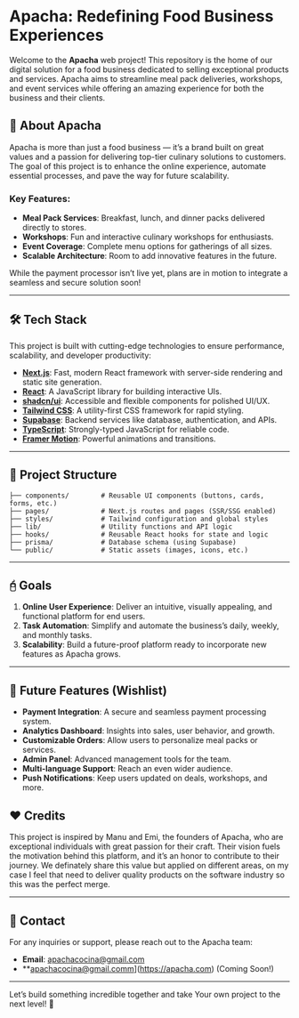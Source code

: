 # Apacha: Redefining Food Business Experiences

Welcome to the **Apacha** web project! This repository is the home of our digital solution for a food business dedicated to selling exceptional products and services. Apacha aims to streamline meal pack deliveries, workshops, and event services while offering an amazing experience for both the business and their clients.

## 🚀 About Apacha

Apacha is more than just a food business — it’s a brand built on great values and a passion for delivering top-tier culinary solutions to customers. The goal of this project is to enhance the online experience, automate essential processes, and pave the way for future scalability.

### Key Features:

- **Meal Pack Services**: Breakfast, lunch, and dinner packs delivered directly to stores.
- **Workshops**: Fun and interactive culinary workshops for enthusiasts.
- **Event Coverage**: Complete menu options for gatherings of all sizes.
- **Scalable Architecture**: Room to add innovative features in the future.

While the payment processor isn’t live yet, plans are in motion to integrate a seamless and secure solution soon!

---

## 🛠️ Tech Stack

This project is built with cutting-edge technologies to ensure performance, scalability, and developer productivity:

- [**Next.js**](https://nextjs.org/): Fast, modern React framework with server-side rendering and static site generation.
- [**React**](https://react.dev/): A JavaScript library for building interactive UIs.
- [**shadcn/ui**](https://ui.shadcn.dev/): Accessible and flexible components for polished UI/UX.
- [**Tailwind CSS**](https://tailwindcss.com/): A utility-first CSS framework for rapid styling.
- [**Supabase**](https://supabase.com/): Backend services like database, authentication, and APIs.
- [**TypeScript**](https://www.typescriptlang.org/): Strongly-typed JavaScript for reliable code.
- [**Framer Motion**](https://www.framer.com/motion/): Powerful animations and transitions.

---

## 📂 Project Structure

```plaintext
├── components/        # Reusable UI components (buttons, cards, forms, etc.)
├── pages/             # Next.js routes and pages (SSR/SSG enabled)
├── styles/            # Tailwind configuration and global styles
├── lib/               # Utility functions and API logic
├── hooks/             # Reusable React hooks for state and logic
├── prisma/            # Database schema (using Supabase)
└── public/            # Static assets (images, icons, etc.)
```

---

## 🖯 Goals

1. **Online User Experience**: Deliver an intuitive, visually appealing, and functional platform for end users.
2. **Task Automation**: Simplify and automate the business’s daily, weekly, and monthly tasks.
3. **Scalability**: Build a future-proof platform ready to incorporate new features as Apacha grows.

---

## 🤔 Future Features (Wishlist)

- **Payment Integration**: A secure and seamless payment processing system.
- **Analytics Dashboard**: Insights into sales, user behavior, and growth.
- **Customizable Orders**: Allow users to personalize meal packs or services.
- **Admin Panel**: Advanced management tools for the team.
- **Multi-language Support**: Reach an even wider audience.
- **Push Notifications**: Keep users updated on deals, workshops, and more.


## ❤️ Credits

This project is inspired by Manu and Emi, the founders of Apacha, who are exceptional individuals with great passion for their craft. Their vision fuels the motivation behind this platform, and it’s an honor to contribute to their journey. We definately share this value but applied on different areas, on my case I feel that need to deliver quality products on the software industry so this was the perfect merge.

---

## 📧 Contact

For any inquiries or support, please reach out to the Apacha team:

- **Email**: [apachacocina@gmail.com](mailto\:apachacocina@gmail.com)
- **apachacocina@gmail.comm](https://apacha.com) (Coming Soon!)

---

Let’s build something incredible together and take Your own project to the next level! 🌟

